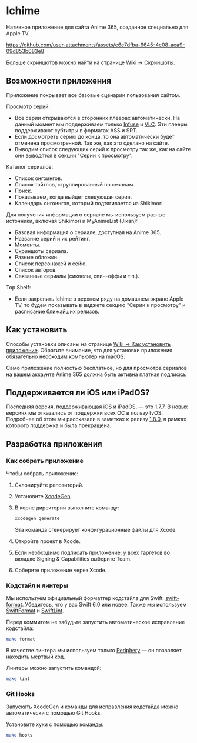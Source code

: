 # Ichime

Нативное приложение для сайта Anime 365, созданное специально для Apple TV.

https://github.com/user-attachments/assets/c6c7dfba-6645-4c08-aea9-09d853b083e8

Больше скриншотов можно найти на странице [Wiki → Скриншоты](https://github.com/midori-no-me/ichime/wiki/Скриншоты).

## Возможности приложения

Приложение покрывает все базовые сценарии пользования сайтом.

Просмотр серий:

- Все серии открываются в сторонних плеерах автоматически. На данный момент мы поддерживаем только [Infuse](https://apps.apple.com/app/id1136220934) и [VLC](https://apps.apple.com/app/id650377962). Эти плееры поддерживают субтитры в форматах ASS и SRT.
- Если досмотреть серию до конца, то она автоматически будет отмечена просмотренной. Так же, как это сделано на сайте.
- Выводим список следующих серий к просмотру так же, как на сайте они выводятся в секции "Серии к просмотру".

Каталог сериалов:

- Список онгоингов.
- Список тайтлов, сгруппированный по сезонам.
- Поиск.
- Показываем, когда выйдет следующая серия.
- Календарь онгоингов, который подтягивается из Shikimori.

Для получения информации о сериале мы используем разные источники, включая Shikimori и MyAnimeList (Jikan):

- Базовая информация о сериале, доступная на Anime 365.
- Название серий и их рейтинг.
- Моменты.
- Скриншоты сериала.
- Разные обложки.
- Список персонажей и сейю.
- Список авторов.
- Связанные сериалы (сиквелы, спин-оффы и т.п.).

Top Shelf:

- Если закрепить Ichime в верхнем ряду на домашнем экране Apple TV, то будем показывать в виджете секцию "Серии к просмотру" и расписание ближайших релизов.

## Как установить

Способы установки описаны на странице [Wiki → Как установить приложение](https://github.com/midori-no-me/ichime/wiki/Как-установить-приложение). Обратите внимание, что для установки приложения обязательно необходим компьютер на macOS.

Само приложение полностью бесплатное, но для просмотра сериалов на вашем аккаунте Anime 365 должна быть активна платная подписка.

## Поддерживается ли iOS или iPadOS?

Последняя версия, поддерживающая iOS и iPadOS, — это [1.7.7](https://github.com/midori-no-me/ichime/releases/tag/1.7.7). В новых версиях мы отказались от поддержки всех ОС в пользу tvOS. Подробнее об этом мы рассказали в заметках к релизу [1.8.0](https://github.com/midori-no-me/ichime/releases/tag/1.8.0), в рамках которого поддержка и была прекращена.

## Разработка приложения

### Как собрать приложение

Чтобы собрать приложение:

1. Склонируйте репозиторий.

2. Установите [XcodeGen](https://github.com/yonaskolb/XcodeGen).

3. В корне директории выполните команду:

   ```bash
   xcodegen generate
   ```

   Эта команда сгенерирует конфигурационные файлы для Xcode.

4. Откройте проект в Xcode.

5. Если необходимо подписать приложение, у всех таргетов во вкладке Signing & Capabilities выберите Team.

6. Соберите приложение через Xcode.

### Кодстайл и линтеры

Мы используем официальный форматтер кодстайла для Swift: [swift-format](https://github.com/swiftlang/swift-format). Убедитесь, что у вас Swift 6.0 или новее. Также мы используем [SwiftFormat](https://github.com/nicklockwood/SwiftFormat) и [SwiftLint](https://github.com/realm/SwiftLint).

Перед коммитом не забудьте запустить автоматическое исправление кодстайла:

```bash
make format
```

В качестве линтера мы используем только [Periphery](https://github.com/peripheryapp/periphery) — он позволяет находить мертвый код.

Линтеры можно запустить командой:

```bash
make lint
```

### Git Hooks

Запускать XcodeGen и команды для исправления кодстайда можно автоматически с помощью Git Hooks.

Установите хуки с помощью команды:

```bash
make hooks
```
